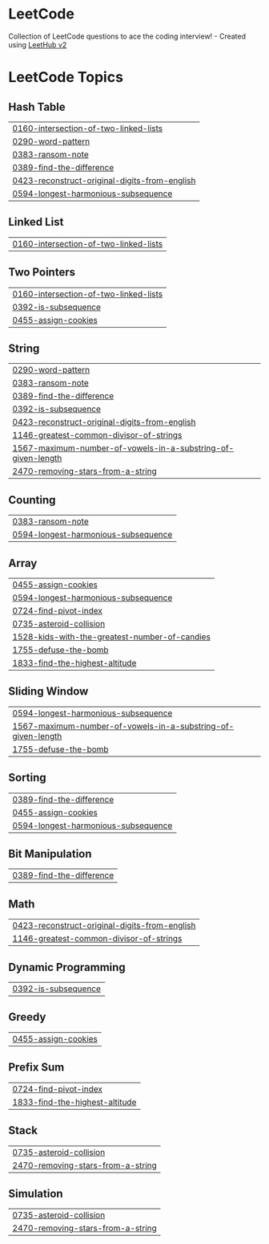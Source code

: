 # LeetCode
Collection of LeetCode questions to ace the coding interview! - Created using [LeetHub v2](https://github.com/arunbhardwaj/LeetHub-2.0)

<!---LeetCode Topics Start-->
# LeetCode Topics
## Hash Table
|  |
| ------- |
| [0160-intersection-of-two-linked-lists](https://github.com/mark20306/LeetCode/tree/master/0160-intersection-of-two-linked-lists) |
| [0290-word-pattern](https://github.com/mark20306/LeetCode/tree/master/0290-word-pattern) |
| [0383-ransom-note](https://github.com/mark20306/LeetCode/tree/master/0383-ransom-note) |
| [0389-find-the-difference](https://github.com/mark20306/LeetCode/tree/master/0389-find-the-difference) |
| [0423-reconstruct-original-digits-from-english](https://github.com/mark20306/LeetCode/tree/master/0423-reconstruct-original-digits-from-english) |
| [0594-longest-harmonious-subsequence](https://github.com/mark20306/LeetCode/tree/master/0594-longest-harmonious-subsequence) |
## Linked List
|  |
| ------- |
| [0160-intersection-of-two-linked-lists](https://github.com/mark20306/LeetCode/tree/master/0160-intersection-of-two-linked-lists) |
## Two Pointers
|  |
| ------- |
| [0160-intersection-of-two-linked-lists](https://github.com/mark20306/LeetCode/tree/master/0160-intersection-of-two-linked-lists) |
| [0392-is-subsequence](https://github.com/mark20306/LeetCode/tree/master/0392-is-subsequence) |
| [0455-assign-cookies](https://github.com/mark20306/LeetCode/tree/master/0455-assign-cookies) |
## String
|  |
| ------- |
| [0290-word-pattern](https://github.com/mark20306/LeetCode/tree/master/0290-word-pattern) |
| [0383-ransom-note](https://github.com/mark20306/LeetCode/tree/master/0383-ransom-note) |
| [0389-find-the-difference](https://github.com/mark20306/LeetCode/tree/master/0389-find-the-difference) |
| [0392-is-subsequence](https://github.com/mark20306/LeetCode/tree/master/0392-is-subsequence) |
| [0423-reconstruct-original-digits-from-english](https://github.com/mark20306/LeetCode/tree/master/0423-reconstruct-original-digits-from-english) |
| [1146-greatest-common-divisor-of-strings](https://github.com/mark20306/LeetCode/tree/master/1146-greatest-common-divisor-of-strings) |
| [1567-maximum-number-of-vowels-in-a-substring-of-given-length](https://github.com/mark20306/LeetCode/tree/master/1567-maximum-number-of-vowels-in-a-substring-of-given-length) |
| [2470-removing-stars-from-a-string](https://github.com/mark20306/LeetCode/tree/master/2470-removing-stars-from-a-string) |
## Counting
|  |
| ------- |
| [0383-ransom-note](https://github.com/mark20306/LeetCode/tree/master/0383-ransom-note) |
| [0594-longest-harmonious-subsequence](https://github.com/mark20306/LeetCode/tree/master/0594-longest-harmonious-subsequence) |
## Array
|  |
| ------- |
| [0455-assign-cookies](https://github.com/mark20306/LeetCode/tree/master/0455-assign-cookies) |
| [0594-longest-harmonious-subsequence](https://github.com/mark20306/LeetCode/tree/master/0594-longest-harmonious-subsequence) |
| [0724-find-pivot-index](https://github.com/mark20306/LeetCode/tree/master/0724-find-pivot-index) |
| [0735-asteroid-collision](https://github.com/mark20306/LeetCode/tree/master/0735-asteroid-collision) |
| [1528-kids-with-the-greatest-number-of-candies](https://github.com/mark20306/LeetCode/tree/master/1528-kids-with-the-greatest-number-of-candies) |
| [1755-defuse-the-bomb](https://github.com/mark20306/LeetCode/tree/master/1755-defuse-the-bomb) |
| [1833-find-the-highest-altitude](https://github.com/mark20306/LeetCode/tree/master/1833-find-the-highest-altitude) |
## Sliding Window
|  |
| ------- |
| [0594-longest-harmonious-subsequence](https://github.com/mark20306/LeetCode/tree/master/0594-longest-harmonious-subsequence) |
| [1567-maximum-number-of-vowels-in-a-substring-of-given-length](https://github.com/mark20306/LeetCode/tree/master/1567-maximum-number-of-vowels-in-a-substring-of-given-length) |
| [1755-defuse-the-bomb](https://github.com/mark20306/LeetCode/tree/master/1755-defuse-the-bomb) |
## Sorting
|  |
| ------- |
| [0389-find-the-difference](https://github.com/mark20306/LeetCode/tree/master/0389-find-the-difference) |
| [0455-assign-cookies](https://github.com/mark20306/LeetCode/tree/master/0455-assign-cookies) |
| [0594-longest-harmonious-subsequence](https://github.com/mark20306/LeetCode/tree/master/0594-longest-harmonious-subsequence) |
## Bit Manipulation
|  |
| ------- |
| [0389-find-the-difference](https://github.com/mark20306/LeetCode/tree/master/0389-find-the-difference) |
## Math
|  |
| ------- |
| [0423-reconstruct-original-digits-from-english](https://github.com/mark20306/LeetCode/tree/master/0423-reconstruct-original-digits-from-english) |
| [1146-greatest-common-divisor-of-strings](https://github.com/mark20306/LeetCode/tree/master/1146-greatest-common-divisor-of-strings) |
## Dynamic Programming
|  |
| ------- |
| [0392-is-subsequence](https://github.com/mark20306/LeetCode/tree/master/0392-is-subsequence) |
## Greedy
|  |
| ------- |
| [0455-assign-cookies](https://github.com/mark20306/LeetCode/tree/master/0455-assign-cookies) |
## Prefix Sum
|  |
| ------- |
| [0724-find-pivot-index](https://github.com/mark20306/LeetCode/tree/master/0724-find-pivot-index) |
| [1833-find-the-highest-altitude](https://github.com/mark20306/LeetCode/tree/master/1833-find-the-highest-altitude) |
## Stack
|  |
| ------- |
| [0735-asteroid-collision](https://github.com/mark20306/LeetCode/tree/master/0735-asteroid-collision) |
| [2470-removing-stars-from-a-string](https://github.com/mark20306/LeetCode/tree/master/2470-removing-stars-from-a-string) |
## Simulation
|  |
| ------- |
| [0735-asteroid-collision](https://github.com/mark20306/LeetCode/tree/master/0735-asteroid-collision) |
| [2470-removing-stars-from-a-string](https://github.com/mark20306/LeetCode/tree/master/2470-removing-stars-from-a-string) |
<!---LeetCode Topics End-->
